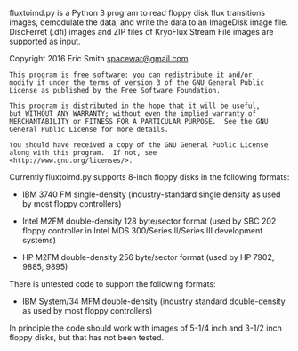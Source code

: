 fluxtoimd.py is a Python 3 program to read floppy disk flux transitions
images, demodulate the data, and write the data to an ImageDisk image file.
DiscFerret (.dfi) images and ZIP files of KryoFlux Stream File images are
supported as input.

Copyright 2016 Eric Smith <spacewar@gmail.com>

    This program is free software: you can redistribute it and/or
    modify it under the terms of version 3 of the GNU General Public
    License as published by the Free Software Foundation.

    This program is distributed in the hope that it will be useful,
    but WITHOUT ANY WARRANTY; without even the implied warranty of
    MERCHANTABILITY or FITNESS FOR A PARTICULAR PURPOSE.  See the GNU
    General Public License for more details.

    You should have received a copy of the GNU General Public License
    along with this program.  If not, see
    <http://www.gnu.org/licenses/>.

Currently fluxtoimd.py supports 8-inch floppy disks in the following
formats:

* IBM 3740 FM single-density
  (industry-standard single density as used by most floppy controllers)

* Intel M2FM double-density 128 byte/sector format
  (used by SBC 202 floppy controller in Intel MDS 300/Series II/Series III
  development systems)

* HP M2FM double-density 256 byte/sector format
  (used by HP 7902, 9885, 9895)

There is untested code to support the following formats:

* IBM System/34 MFM double-density
  (industry standard double-density as used by most floppy controllers)

In principle the code should work with images of 5-1/4 inch and 3-1/2 inch
floppy disks, but that has not been tested.
